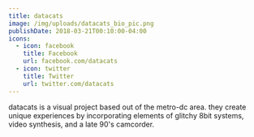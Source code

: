 ```yaml
---
title: datacats
image: /img/uploads/datacats_bio_pic.png
publishDate: 2018-03-21T00:10:00-04:00
icons:
  - icon: facebook
    title: Facebook
    url: facebook.com/datacats
  - icon: twitter
    title: Twitter
    url: twitter.com/datacats
---
```

datacats is a visual project based out of the metro-dc area. they create unique experiences by incorporating elements of glitchy 8bit systems, video synthesis, and a late 90's camcorder.
